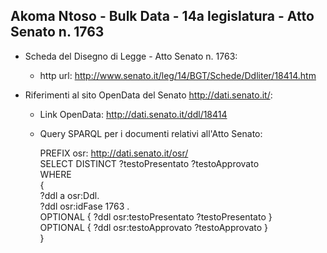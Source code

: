 ## Akoma Ntoso - Bulk Data - 14a legislatura - Atto Senato n. 1763 ##

* Scheda del Disegno di Legge - Atto Senato n. 1763:
	* http url: http://www.senato.it/leg/14/BGT/Schede/Ddliter/18414.htm

* Riferimenti al sito OpenData del Senato http://dati.senato.it/:
	* Link OpenData: http://dati.senato.it/ddl/18414
	* Query SPARQL per i documenti relativi all'Atto Senato:

        PREFIX osr: <http://dati.senato.it/osr/>  
		SELECT DISTINCT ?testoPresentato ?testoApprovato  
		WHERE  
		{  
		    ?ddl a osr:Ddl.  
		    ?ddl osr:idFase 1763 .  
		    OPTIONAL { ?ddl osr:testoPresentato ?testoPresentato }  
		    OPTIONAL { ?ddl osr:testoApprovato ?testoApprovato }  
		}
		